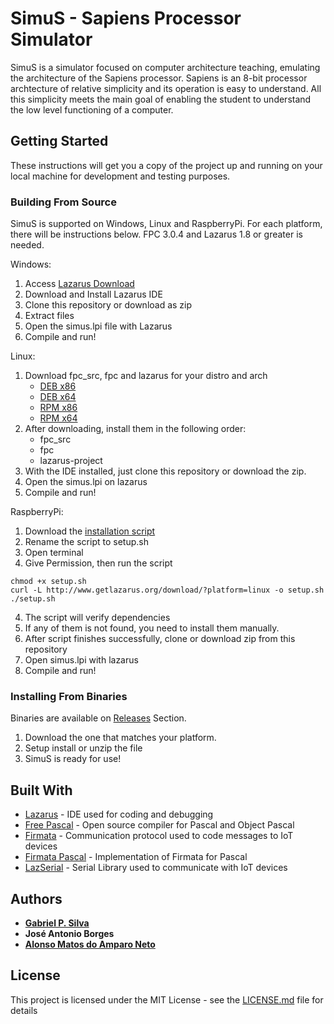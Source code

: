 # SimuS - Sapiens Processor Simulator

SimuS is a simulator focused on computer architecture teaching, emulating the architecture of the Sapiens processor. Sapiens is an 8-bit processor archtecture of relative simplicity and its operation is easy to understand. All this simplicity meets the main goal of enabling the student to understand the low level functioning of a computer.

## Getting Started

These instructions will get you a copy of the project up and running on your local machine for development and testing purposes.

### Building From Source

SimuS is supported on Windows, Linux and RaspberryPi. For each platform, there will be instructions below.
FPC 3.0.4 and Lazarus 1.8 or greater is needed.

Windows:

1. Access [Lazarus Download](https://www.lazarus-ide.org/index.php?page=downloads)
2. Download and Install Lazarus IDE
3. Clone this repository or download as zip
4. Extract files
5. Open the simus.lpi file with Lazarus
6. Compile and run!

Linux:

1. Download fpc_src, fpc and lazarus for your distro and arch
   * [DEB x86](https://sourceforge.net/projects/lazarus/files/Lazarus%20Linux%20i386%20DEB/Lazarus%201.8.2/)
   * [DEB x64](https://sourceforge.net/projects/lazarus/files/Lazarus%20Linux%20amd64%20DEB/Lazarus%201.8.2/)
   * [RPM x86](https://sourceforge.net/projects/lazarus/files/Lazarus%20Linux%20i386%20RPM/Lazarus%201.8.2/)
   * [RPM x64](https://sourceforge.net/projects/lazarus/files/Lazarus%20Linux%20x86_64%20RPM/Lazarus%201.8.2/)
2. After downloading, install them in the following order:
   * fpc_src
   * fpc
   * lazarus-project
3. With the IDE installed, just clone this repository or download the zip.
4. Open the simus.lpi on lazarus
5. Compile and run!

RaspberryPi:

1. Download the [installation script](https://github.com/sysrpl/Codebot.Setup/blob/master/raspberry/install.fpc-3.0.raspberry.sh)
2. Rename the script to setup.sh
2. Open terminal
3. Give Permission, then run the script
```
chmod +x setup.sh
curl -L http://www.getlazarus.org/download/?platform=linux -o setup.sh
./setup.sh
```
4. The script will verify dependencies
5. If any of them is not found, you need to install them manually.
6. After script finishes successfully, clone or download zip from this repository
7. Open simus.lpi with lazarus
8. Compile and run!

### Installing From Binaries

Binaries are available on [Releases](https://github.com/Simulador-SimuS/SimuS/releases) Section.
1. Download the one that matches your platform.
2. Setup install or unzip the file
3. SimuS is ready for use!

## Built With

* [Lazarus](https://www.lazarus-ide.org/) - IDE used for coding and debugging
* [Free Pascal](https://www.freepascal.org/) - Open source compiler for Pascal and Object Pascal 
* [Firmata](https://github.com/firmata/protocol) - Communication protocol used to code messages to IoT devices
* [Firmata Pascal](https://github.com/sottam/FirmataPascal) - Implementation of Firmata for Pascal
* [LazSerial](https://github.com/JurassicPork/TLazSerial) - Serial Library used to communicate with IoT devices

## Authors

* [**Gabriel P. Silva**](https://github.com/gpsilva2003)
* **José Antonio Borges**
* [**Alonso Matos do Amparo Neto**](https://github.com/sottam)

## License

This project is licensed under the MIT License - see the [LICENSE.md](LICENSE.md) file for details

